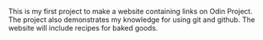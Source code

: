 This is my first project to make a website containing links on Odin Project. 
The project also demonstrates my knowledge for using git and github. 
The website will include recipes for baked goods.
